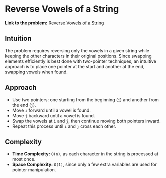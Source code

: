 # Reverse Vowels of a String

**Link to the problem:** [Reverse Vowels of a String](https://leetcode.com/problems/reverse-vowels-of-a-string/description/?envType=study-plan-v2&envId=leetcode-75)

## Intuition
The problem requires reversing only the vowels in a given string while keeping the other characters in their original positions. Since swapping elements efficiently is best done with two-pointer techniques, an intuitive approach is to place one pointer at the start and another at the end, swapping vowels when found.

## Approach
- Use two pointers: one starting from the beginning (`i`) and another from the end (`j`).
- Move `i` forward until a vowel is found.
- Move `j` backward until a vowel is found.
- Swap the vowels at `i` and `j`, then continue moving both pointers inward.
- Repeat this process until `i` and `j` cross each other.

## Complexity
- **Time Complexity:** `O(n)`, as each character in the string is processed at most once.
- **Space Complexity:** `O(1)`, since only a few extra variables are used for pointer manipulation.
